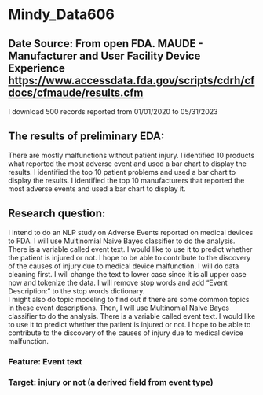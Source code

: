 # Mindy_Data606
## Date Source: From open FDA.  MAUDE - Manufacturer and User Facility Device Experience https://www.accessdata.fda.gov/scripts/cdrh/cfdocs/cfmaude/results.cfm

I download 500 records reported from 01/01/2020 to 05/31/2023

## The results of preliminary EDA:
There are mostly malfunctions without patient injury.  I identified 10 products what reported the most adverse event and used a bar chart to display the results.  I identified the top 10 patient problems and used a bar chart to display the results.  I identified the top 10 manufacturers that reported the most adverse events and used a bar chart to display it.

## Research question:  
I intend to do an NLP study on Adverse Events reported on medical devices to FDA.  I will use Multinomial Naive Bayes classifier to do the analysis.  There is a variable called event text.  I would like to use it to predict whether the patient is injured or not.  I hope to be able to contribute to the discovery of the causes of injury due to medical device malfunction.
I will do data cleaning first.  I will change the text to lower case since it is all upper case now and tokenize the data.  I will remove stop words and add “Event Description:” to the stop words dictionary.  
I might also do topic modeling to find out if there are some common topics in these event descriptions.  Then, I will use Multinomial Naive Bayes classifier to do the analysis.  There is a variable called event text.  I would like to use it to predict whether the patient is injured or not.  I hope to be able to contribute to the discovery of the causes of injury due to medical device malfunction.
### Feature: Event text
### Target: injury or not (a derived field from event type)

